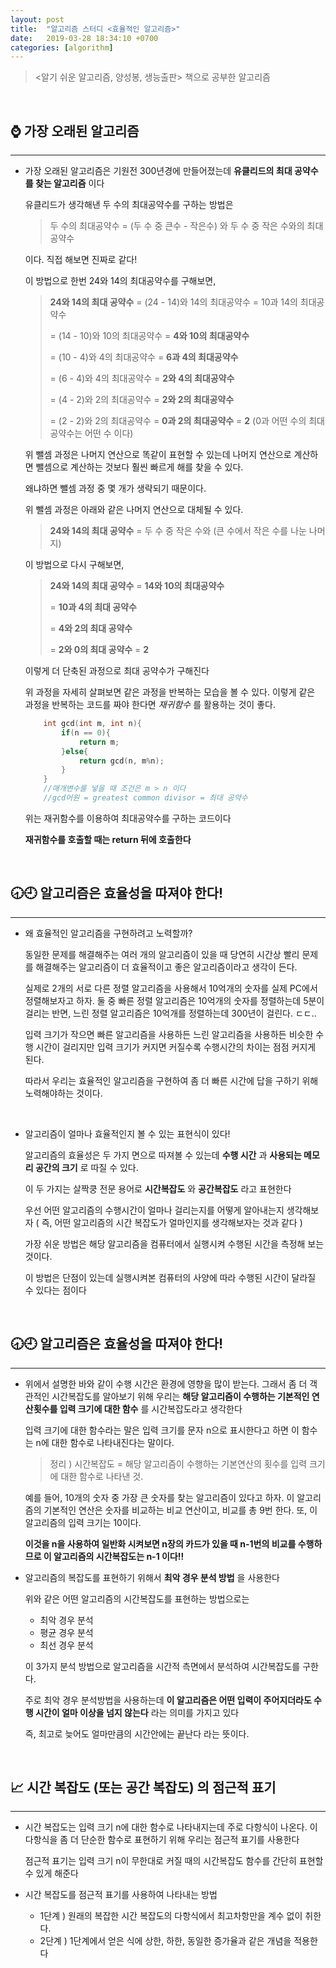 ```yaml
---
layout: post
title:  "알고리즘 스터디 <효율적인 알고리즘>"
date:   2019-03-28 18:34:10 +0700
categories: [algorithm]
---
```



> <알기 쉬운 알고리즘, 양성봉, 생능출판> 책으로 공부한 알고리즘

<br>


## ⌚️ 가장 오래된 알고리즘
--- 

-  가장 오래된 알고리즘은 기원전 300년경에 만들어졌는데 __유클리드의 최대 공약수를 찾는 알고리즘__ 이다

	유클리드가 생각해낸 두 수의 최대공약수를 구하는 방법은

	> 두 수의 최대공약수 = (두 수 중 큰수 - 작은수) 와 두 수 중 작은 수와의 최대공약수

	이다. 직접 해보면 진짜로 같다!

	이 방법으로 한번 24와 14의 최대공약수를 구해보면,

	> __24와 14의 최대 공약수__ = (24 - 14)와 14의 최대공약수 = 10과 14의 최대공약수 
	> 
	> = (14 - 10)와 10의 최대공약수 = __4와 10의 최대공약수__
	>
	> = (10 - 4)와 4의 최대공약수 = __6과 4의 최대공약수__
	>
	> = (6 - 4)와 4의 최대공약수 = __2와 4의 최대공약수__
	>
	> = (4 - 2)와 2의 최대공약수 = __2와 2의 최대공약수__
	>
	> = (2 - 2)와 2의 최대공약수 = __0과 2의 최대공약수__ = __2__ (0과 어떤 수의 최대공약수는 어떤 수 이다)					   

	위 뺄셈 과정은 나머지 연산으로 똑같이 표현할 수 있는데 나머지 연산으로 계산하면 뺄셈으로 계산하는 것보다 훨씬 빠르게 해를 찾을 수 있다. 

	왜냐하면 뺄셈 과정 중 몇 개가 생략되기 때문이다.

	위 뺄셈 과정은 아래와 같은 나머지 연산으로 대체될 수 있다.

	> __24와 14의 최대 공약수__ = 두 수 중 작은 수와 (큰 수에서 작은 수를 나눈 나머지)

	이 방법으로 다시 구해보면,

	> __24와 14의 최대 공약수__ = __14와 10의 최대공약수__
	>
	> = __10과 4의 최대 공약수__
	>
	> = __4와 2의 최대 공약수__
	>
	> = __2와 0의 최대 공약수__ = __2__ 

	이렇게 더 단축된 과정으로 최대 공약수가 구해진다

	위 과정을 자세히 살펴보면 같은 과정을 반복하는 모습을 볼 수 있다. 이렇게 같은 과정을 반복하는 코드를 짜야 한다면 _재귀함수_ 를 활용하는 것이 좋다.

	~~~c
		int gcd(int m, int n){
			if(n == 0){
				return m;
			}else{
				return gcd(n, m%n);
			}
		}	
		//매개변수를 넣을 때 조건은 m > n 이다
		//gcd어원 = greatest common divisor = 최대 공약수
	~~~

	위는 재귀함수를 이용하여 최대공약수를 구하는 코드이다 

	__재귀함수를 호출할 때는 return 뒤에 호출한다__ 


	<br>

## 🕣🕘 알고리즘은 효율성을 따져야 한다!
--- 


- 왜 효율적인 알고리즘을 구현하려고 노력할까?

	동일한 문제를 해결해주는 여러 개의 알고리즘이 있을 때 당연히 시간상 빨리 문제를 해결해주는 알고리즘이 더 효율적이고 좋은 알고리즘이라고 생각이 든다.

	실제로 2개의 서로 다른 정렬 알고리즘을 사용해서 10억개의 숫자를 실제 PC에서 정렬해보자고 하자. 둘 중 빠른 정렬 알고리즘은 10억개의 숫자를 정렬하는데 5분이 걸리는 반면, 느린 정렬 알고리즘은 10억개를 정렬하는데 300년이 걸린다. ㄷㄷ..

	입력 크기가 작으면 빠른 알고리즘을 사용하든 느린 알고리즘을 사용하든 비슷한 수행 시간이 걸리지만 입력 크기가 커지면 커질수록 수행시간의 차이는 점점 커지게 된다.

	따라서 우리는 효율적인 알고리즘을 구현하여 좀 더 빠른 시간에 답을 구하기 위해 노력해야하는 것이다.  

	<br>

- 	알고리즘이 얼마나 효율적인지 볼 수 있는 표현식이 있다!

	알고리즘의 효율성은 두 가지 면으로 따져볼 수 있는데 __수행 시간__ 과 __사용되는 메모리 공간의 크기__ 로 따질 수 있다. 

	이 두 가지는 살짝쿵 전문 용어로 __시간복잡도__ 와 __공간복잡도__ 라고 표현한다

	우선 어떤 알고리즘의 수행시간이 얼마나 걸리는지를 어떻게 알아내는지 생각해보자 ( 즉, 어떤 알고리즘의 시간 복잡도가 얼마인지를 생각해보자는 것과 같다 )

	가장 쉬운 방법은 해당 알고리즘을 컴퓨터에서 실행시켜 수행된 시간을 측정해 보는 것이다. 
	
	이 방법은 단점이 있는데 실행시켜본 컴퓨터의 사양에 따라 수행된 시간이 달라질 수 있다는 점이다




	<br>


## 🕣🕘 알고리즘은 효율성을 따져야 한다!
--- 


- 위에서 설명한 바와 같이 수행 시간은 환경에 영향을 많이 받는다. 그래서 좀 더 객관적인 시간복잡도를 알아보기 위해 우리는 __해당 알고리즘이 수행하는 기본적인 연산횟수를 입력 크기에 대한 함수__ 를 시간복잡도라고 생각한다

	입력 크기에 대한 함수라는 말은 입력 크기를 문자 n으로 표시한다고 하면 이 함수는 n에 대한 함수로 나타내진다는 말이다.

	> 정리 ) 시간복잡도 = 해당 알고리즘이 수행하는 기본연산의 횟수를 입력 크기에 대한 함수로 나타낸 것.

	예를 들어, 10개의 숫자 중 가장 큰 숫자를 찾는 알고리즘이 있다고 하자. 이 알고리즘의 기본적인 연산은 숫자를 비교하는 비교 연산이고, 비교를 총 9번 한다. 또, 이 알고리즘의 입력 크기는 10이다.

	__이것을 n을 사용하여 일반화 시켜보면 n장의 카드가 있을 때 n-1번의 비교를 수행하므로 이 알고리즘의 시간복잡도는 n-1 이다!!__

- 알고리즘의 복잡도를 표현하기 위해서 __최악 경우 분석 방법__ 을 사용한다

	위와 같은 어떤 알고리즘의 시간복잡도를 표현하는 방법으로는 

	- 최악 경우 분석
	- 평균 경우 분석
	- 최선 경우 분석

	이 3가지 분석 방법으로 알고리즘을 시간적 측면에서 분석하여 시간복잡도를 구한다.

	주로 최악 경우 분석방법을 사용하는데 __이 알고리즘은 어떤 입력이 주어지더라도 수행 시간이 얼마 이상을 넘지 않는다__ 라는 의미를 가지고 있다

	즉, 최고로 늦어도 얼마만큼의 시간안에는 끝난다 라는 뜻이다.

	<br>

## 📈 시간 복잡도 (또는 공간 복잡도) 의 점근적 표기
--- 

-  시간 복잡도는 입력 크기 n에 대한 함수로 나타내지는데 주로 다항식이 나온다. 이 다항식을 좀 더 단순한 함수로 표현하기 위해 우리는 점근적 표기를 사용한다

	점근적 표기는 입력 크기 n이 무한대로 커질 때의 시간복잡도 함수를 간단히 표현할 수 있게 해준다

- 시간 복잡도를 점근적 표기를 사용하여 나타내는 방법

	- 1단계 ) 원래의 복잡한 시간 복잡도의 다항식에서 최고차항만을 계수 없이 취한다.
	- 2단계 ) 1단계에서 얻은 식에 상한, 하한, 동일한 증가율과 같은 개념을 적용한다